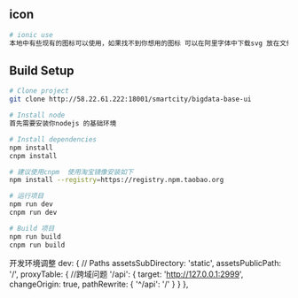 ## icon

```bash
# ionic use
本地中有些现有的图标可以使用，如果找不到你想用的图标 可以在阿里字体中下载svg 放在文件的/icons/svg中，然后在页面中直接使用 <svg-icon icon-class="tab" />

```
## Build Setup

```bash
# Clone project
git clone http://58.22.61.222:18001/smartcity/bigdata-base-ui

# Install node
首先需要安装你nodejs 的基础环境

# Install dependencies
npm install
cnpm install

# 建议使用cnpm  使用淘宝镜像安装如下
npm install --registry=https://registry.npm.taobao.org

# 运行项目
npm run dev   
cnpm run dev 

# Build 项目
npm run build
cnpm run build

```

开发环境调整
  dev: {
    // Paths
    assetsSubDirectory: 'static',
    assetsPublicPath: '/',
    proxyTable: {  //跨域问题
      '/api': {
        target: 'http://127.0.0.1:2999',
        changeOrigin: true,
        pathRewrite: {
          '^/api': '/'
        }
      }
    },

